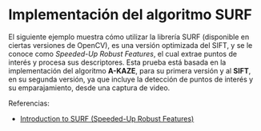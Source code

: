 # Implementación del algoritmo SURF

El siguiente ejemplo muestra cómo utilizar la librería SURF (disponible en ciertas versiones de OpenCV), es una versión optimizada del SIFT, y se le conoce como *Speeded-Up Robust Features*, el cual extrae puntos de interés y procesa sus descriptores. Esta prueba está basada en la implementación del algoritmo **A-KAZE**, para su primera versión y al **SIFT**, en su segunda versión, ya que incluye la detección de puntos de interés y su emparajamiento, desde una captura de video.

Referencias:
* [Introduction to SURF (Speeded-Up Robust Features)](https://opencv-python-tutroals.readthedocs.io/en/latest/py_tutorials/py_feature2d/py_surf_intro/py_surf_intro.html)
